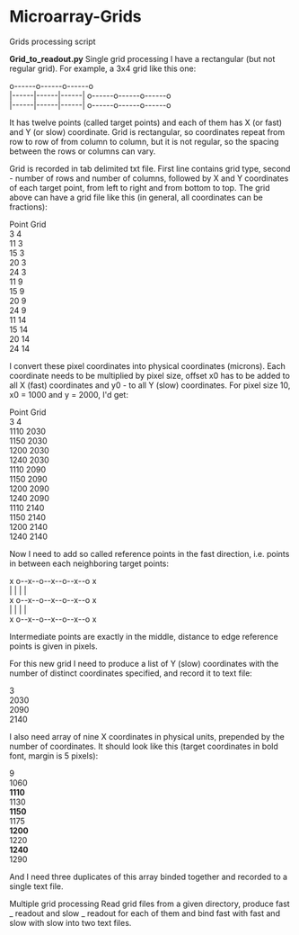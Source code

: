 # Microarray-Grids
Grids processing script

**Grid_to_readout.py**
Single grid processing
I have a rectangular (but not regular grid). For example, a 3x4 grid like this one:

  o------o------o------o  
  |------|------|------|
  o------o------o------o  
  |------|------|------|
  o------o------o------o  
  
It has twelve points (called target points) and each of them has X (or fast) and Y (or slow) coordinate. Grid is rectangular, so coordinates repeat from row to row of from column to column, but it is not regular, so the spacing between the rows or columns can vary.

Grid is recorded in tab delimited txt file. First line contains grid type, second - number of rows and number of columns, followed by X and Y coordinates of each target point, from left to right and from bottom to top. The grid above can have a grid file like this (in general, all coordinates can be fractions):

Point Grid  
3 4  
11  3  
15  3  
20  3  
24  3  
11  9  
15  9  
20  9  
24  9  
11  14  
15  14  
20  14  
24  14  

I convert these pixel coordinates into physical coordinates (microns). Each coordinate needs to be multiplied by pixel size, offset x0 has to be added to all X (fast) coordinates and y0 - to all Y (slow) coordinates. For pixel size 10, x0 = 1000 and y = 2000, I'd get:

Point Grid  
3 4  
1110  2030  
1150  2030  
1200  2030  
1240  2030  
1110  2090  
1150  2090  
1200  2090  
1240  2090  
1110  2140  
1150  2140  
1200  2140  
1240  2140  

Now I need to add so called reference points in the fast direction, i.e. points in between each neighboring target points:

x o--x--o--x--o--x--o x  
  |     |     |     |  
x o--x--o--x--o--x--o x  
  |     |     |     |  
x o--x--o--x--o--x--o x  

Intermediate points are exactly in the middle, distance to edge reference points is given in pixels.

For this new grid I need to produce a list of Y (slow) coordinates with the number of distinct coordinates specified, and record it to text file:

3  
2030  
2090  
2140  

I also need array of nine X coordinates in physical units, prepended by the number of coordinates. It should look like this (target coordinates in bold font, margin is 5 pixels):

9  
1060  
**1110**  
1130  
**1150**  
1175  
**1200**  
1220  
**1240**  
1290  

And I need three duplicates of this array binded together and recorded to a single text file.

Multiple grid processing
Read grid files from a given directory, produce fast _ readout and slow _ readout for each of them and bind fast with fast and slow with slow into two text files.



